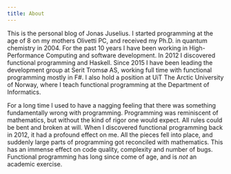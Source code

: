```yaml
---
title: About
---
```


This is the personal blog of Jonas Juselius. I started programming at the age of
8 on my mothers Olivetti PC, and received my Ph.D. in quantum
chemistry in 2004. For the past 10 years I have been working in
High-Performance Computing and software development. In 2012 I discovered
functional programming and Haskell. Since
2015 I have been leading the development group at Serit Tromsø AS, working full
time with functional programming mostly in F#. I also hold a position at
UiT The Arctic University of Norway, where I teach functional programming at the
Department of Informatics.

For a long time I used to have a nagging feeling that there was something
fundamentally wrong with programming. Programming was reminiscent of mathematics,
but without the kind of rigor one would expect. All rules could be
bent and broken at will. When I discovered functional programming back in 2012,
it had a profound effect on me. All the pieces fell into place, and suddenly
large parts of programming got reconciled with mathematics. This has an
immense effect on code quality, complexity and number of bugs.
Functional programming has long since come of age, and is *not* an academic exercise.
